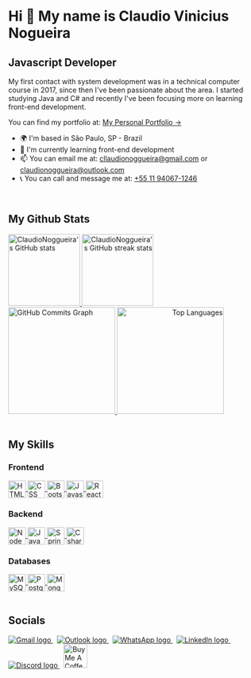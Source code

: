 Hi 👋 My name is Claudio Vinicius Nogueira
==========================================

Javascript Developer
-------------------------------------

My first contact with system development was in a technical computer course in 2017, since then I've been passionate about the area. I started studying Java and C# and recently I've been focusing more on learning front-end development.

<span>You can find my portfolio at: </span>
<a href="https://portfolio-claudionogueira.netlify.app/" target="_blank">
  My Personal Portfolio &rarr;
</a>


* 🌍  I'm based in São Paulo, SP - Brazil
* 🧠  I'm currently learning front-end development
* 📫  You can email me at: [cllaudionoggueira@gmail.com](mailto:cllaudionoggueira@gmail.com) or [claudionoggueira@outlook.com](mailto:claudionoggueira@outlook.com)
* 📞  You can call and message me at: [+55 11 94067-1246](https://api.whatsapp.com/send?phone=5511940671246&text=Contato%20-%20Claudio%20Vinicius%20Nogueira)

<br>

## My Github Stats

<div style="display: inline_block">
  <a href="http://www.github.com/ClaudioNoggueira" align="left">
    <img height="144rem" src="https://github-readme-stats.vercel.app/api?username=ClaudioNoggueira&show_icons=true&hide=contribs,issues&count_private=true&title_color=10b981&text_color=ffffff&icon_color=10b981&bg_color=1c1917&hide_border=true&show_icons=true" alt="ClaudioNoggueira's GitHub stats" />
  </a>

  <a href="http://www.github.com/ClaudioNoggueira" align="right">
    <img height="144rem" src="https://github-readme-streak-stats.herokuapp.com/?user=ClaudioNoggueira&stroke=ffffff&background=1c1917&ring=10b981&fire=10b981&currStreakNum=ffffff&currStreakLabel=10b981&sideNums=ffffff&sideLabels=ffffff&dates=ffffff&hide_border=true" alt="ClaudioNoggueira's GitHub streak stats"/>
  </a>
</div>

<div style="display: inline_block">
  <a href="http://www.github.com/ClaudioNoggueira">
    <img height="215rem" src="https://activity-graph.herokuapp.com/graph?username=ClaudioNoggueira&bg_color=1c1917&color=ffffff&line=10b981&point=ffffff&area_color=1c1917&area=true&hide_border=true&custom_title=GitHub%20Commits%20Graph" alt="GitHub Commits Graph" />
  </a>

  <a href="https://github.com/ClaudioNoggueira" align="right">
    <img height="215rem"  src="https://github-readme-stats.vercel.app/api/top-langs/?username=ClaudioNoggueira&langs_count=5&title_color=10b981&text_color=ffffff&icon_color=10b981&bg_color=1c1917&hide_border=true&locale=en&custom_title=Top%20%Languages" alt="Top Languages" />
  </a>
</div>
  
<br>
  
## My Skills

### Frontend
<div style="display: inline_block">
  <a href="https://developer.mozilla.org/en-US/docs/Glossary/HTML5" target="_blank">
    <img align="center" alt="HTML" title="HTML5" height="35" src="https://img.shields.io/badge/HTML5-E34F26?style=for-the-badge&logo=html5&logoColor=white">
  </a>
  <a href="https://developer.mozilla.org/en-US/docs/Web/CSS">
    <img align="center" alt="CSS" title="CSS3" height="35" src="https://img.shields.io/badge/CSS3-1572B6?style=for-the-badge&logo=css3&logoColor=white">
  </a>
  <a href="https://getbootstrap.com/">
    <img align="center" alt="Bootstrap" title="Bootstrap" height="35" src="https://img.shields.io/badge/Bootstrap-563D7C?style=for-the-badge&logo=bootstrap&logoColor=white">
  </a>
  <a href="https://www.javascript.com/">
    <img align="center" alt="Javascript" title="Javascript" height="35" src="https://img.shields.io/badge/JavaScript-F7DF1E?style=for-the-badge&logo=javascript&logoColor=black">
  </a>
<!--   <a href="https://www.typescriptlang.org/">
    <img align="center" alt="Ts" title="Typescript" height="35" src="https://img.shields.io/badge/TypeScript-007ACC?style=for-the-badge&logo=typescript&logoColor=white">
  </a> -->
  <a href="https://reactjs.org/">
    <img align="center" alt="ReactJS" title="ReactJS" height="35" src="https://img.shields.io/badge/React-20232A?style=for-the-badge&logo=react&logoColor=61DAFB">
  </a>
  
</div>

### Backend
<div style="display: inline_block">
  <a href="https://nodejs.org/en/">
    <img align="center" alt="NodeJS" title="NodeJS" height="35" src="https://img.shields.io/badge/Node.js-43853D?style=for-the-badge&logo=node.js&logoColor=white">
  </a>
  <a href="https://www.java.com/en/">
    <img align="center" alt="Java" title="Java" height="35" src="https://img.shields.io/badge/Java-E51F24?style=for-the-badge&logo=java&logoColor=white">
  </a>
  <a href="https://spring.io/">
    <img align="center" alt="Spring" title="Spring Boot" height="35" src="https://img.shields.io/badge/Spring-6DB33F?style=for-the-badge&logo=spring&logoColor=white">
  </a>
  <a href="https://docs.microsoft.com/en-us/dotnet/csharp/">
    <img align="center" alt="Csharp" title="C#" height="35" src="https://img.shields.io/badge/C%23-370085?style=for-the-badge&logo=c-sharp&logoColor=white">
  </a>
</div>

### Databases
<div style="display: inline_block">
  <a href="https://www.mysql.com/">
    <img align="center" alt="MySQL" title="MySQL" height="35" src="https://img.shields.io/badge/MySQL-005C84?style=for-the-badge&logo=mysql&logoColor=white">
  </a>
  <a href="https://www.postgresql.org/">
    <img align="center" alt="PostgreSQL" title="PostgreSQL" height="35" src="https://img.shields.io/badge/PostgreSQL-316192?style=for-the-badge&logo=postgresql&logoColor=white">
  </a>
  <a href="https://www.mongodb.com/">
    <img align="center" alt="MongoDB" title="MongoDB" height="35" src="https://img.shields.io/badge/MongoDB-4EA94B?style=for-the-badge&logo=mongodb&logoColor=white">
  </a>
</div>

<br>
  
## Socials
<div style="display: inline_block">
  <a href = "mailto:cllaudionoggueira@gmail.com">
    <img title="Gmail" src="https://img.icons8.com/color/48/000000/gmail-new.png" target="_blank" alt="Gmail logo">
  </a>
  &nbsp;
  <a href="mailto:claudionoggueira@outlook.com">
    <img title="Outlook" src="https://img.icons8.com/color/48/000000/ms-outlook.png" target="_blank" alt="Outlook logo">
  </a>
  &nbsp;   
  <a href= "https://api.whatsapp.com/send?phone=5511940671246&text=Contato%20-%20Claudio%20Vinicius%20Nogueira">
    <img title="WhatsApp" src="https://img.icons8.com/color/48/000000/whatsapp--v1.png" alt="WhatsApp logo">
  </a>
  &nbsp;
  <a href="https://www.linkedin.com/in/claudio-nogueira-3bb856145/" target="_blank">
    <img title="LinkedIn" src="https://img.icons8.com/color/48/000000/linkedin.png" target="_blank" alt="LinkedIn logo">
  </a>
  &nbsp;
  <a href="https://discord.com/users/ClaudioNogueira#7216" rel="noreferrer">
    <img title="Discord" src="https://img.icons8.com/fluency/48/000000/discord-logo.png" target="_blank" alt="Discord logo">
  </a>
   &nbsp;
  <a href="https://www.buymeacoffee.com/claudionogueira" rel="noreferrer">
    <img title="Buy Me A Coffee" src="https://img.icons8.com/external-tal-revivo-shadow-tal-revivo/96/undefined/external-buy-me-a-coffee-help-creators-receive-support-from-their-audience-logo-shadow-tal-revivo.png" height="48" target="_blank" alt="Buy Me A Coffee logo">
  </a>
</div>
